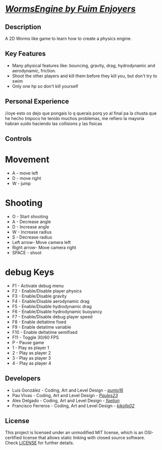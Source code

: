 # [_WormsEngine by Fuim Enjoyers_](https://github.com/Fuim-Enjoyers-Studios/Pinball-Game)

## Description

A 2D Worms like game to learn how to create a physics engine. 

## Key Features

- Many physical features like: bouncing, gravity, drag, hydrodynamic and aerodynamic, friction.
- Shoot the other players and kill them before they kill you, but don't try to swim
- Only one hp so don't kill yourself
 
## Personal Experience

//oye esto os dejo que pongais lo q querais porq yo al final pa la chusta que he hecho tmpoco he tenido muchos problemas, me refiero la mayoria habran suido haciendo las collisions y las fisicas
 
## Controls

# Movement

- A - move left
- D - move right
- W - jump

# Shooting

- O - Start shooting
- A - Decrease angle
- D - Increase angle
- W - Increase radius
- S - Decrease radius
- Left arrow- Move camera left
- Right arrow- Move camera right
- SPACE - shoot

# debug Keys
- F1 - Activate debug menu
- F2 - Enable/Disable player physics
- F3 - Enable/Disable gravity
- F4 - Enable/Disable aerodynamic drag
- F5 - Enable/Disable hydrodynamic drag
- F6 - Enable/Disable hydrodynamic buoyancy
- F7 - Enable/Disable debug player speed
- F8 - Enable deltatime fixed
- F9 - Enable detatime variable
- F10 - Enable deltatime semifixed
- F11 - Toggle 30/60 FPS
- P - Pause game
- 1 - Play as player 1
- 2 - Play as player 2
- 3 - Play as player 3
- 4 - Play as player 4

## Developers

 - Luis González - Coding, Art and Level Design - [_punto16_](https://github.com/punto16)
 - Pau Vivas - Coding, Art and Level Design - [_Paules23_](https://github.com/Paules23)
 - Alex Delgado - Coding, Art and Level Design - [_faelion_](https://github.com/faelion)
 - Francisco Ferreros - Coding, Art and Level Design - [_kikofp02_](https://github.com/kikofp02)

## License

This project is licensed under an unmodified MIT license, which is an OSI-certified license that allows static linking with closed source software. Check [LICENSE](LICENSE) for further details.
